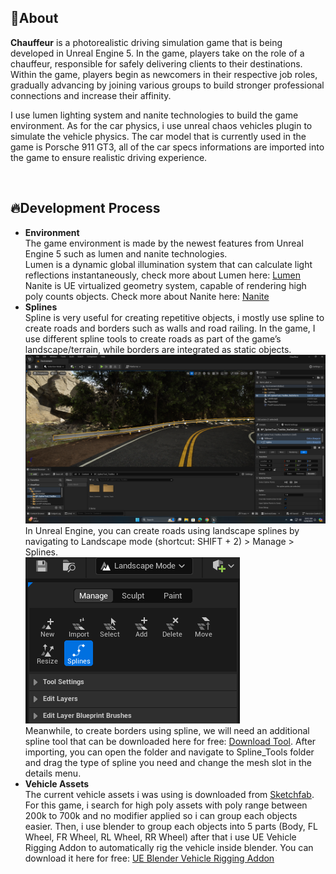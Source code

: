 ## 🔴About
**Chauffeur** is a photorealistic driving simulation game that is being developed in Unreal Engine 5. In the game, players take on the role of a chauffeur, responsible for safely delivering clients to their destinations. Within the game, players begin as newcomers in their respective job roles, gradually advancing by joining various groups to build stronger professional connections and increase their affinity.

I use lumen lighting system and nanite technologies to build the game environment. As for the car physics, i use unreal chaos vehicles plugin to simulate the vehicle physics. The car model that is currently used in the game is Porsche 911 GT3, all of the car specs informations are imported into the game to ensure realistic driving experience.

<br>

## 🔥Development Process
- **Environment** <br>The game environment is made by the newest features from Unreal Engine 5 such as lumen and nanite technologies.<br>Lumen is a dynamic global illumination system that can calculate light reflections instantaneously, check more about Lumen here: [Lumen](https://dev.epicgames.com/documentation/en-us/unreal-engine/lumen-global-illumination-and-reflections-in-unreal-engine) <br> Nanite is UE virtualized geometry system, capable of rendering high poly counts objects. Check more about Nanite here: [Nanite](https://dev.epicgames.com/documentation/en-us/unreal-engine/nanite-virtualized-geometry-in-unreal-engine)
- **Splines** <br> Spline is very useful for creating repetitive objects, i mostly use spline to create roads and borders such as walls and road railing. In the game, I use different spline tools to create roads as part of the game’s landscape/terrain, while borders are integrated as static objects. 
![image](https://github.com/Felixwijaya04/Felixwijaya04/blob/main/images/Screenshot%20(538).png)
In Unreal Engine, you can create roads using landscape splines by navigating to Landscape mode (shortcut: SHIFT + 2) > Manage > Splines.<br>
![image](https://github.com/Felixwijaya04/Felixwijaya04/blob/main/images/Screenshot%202024-10-08%20120809.png)
<br>Meanwhile, to create borders using spline, we will need an additional spline tool that can be downloaded here for free: [Download Tool](https://tiedtke.gumroad.com/l/splinetools). After importing, you can open the folder and navigate to Spline_Tools folder and drag the type of spline you need and change the mesh slot in the details menu.
- **Vehicle Assets** <br> The current vehicle assets i was using is downloaded from [Sketchfab](https://sketchfab.com/feed). For this game, i search for high poly assets with poly range between 200k to 700k and no modifier applied so i can group each objects easier. Then, i use blender to group each objects into 5 parts (Body, FL Wheel, FR Wheel, RL Wheel, RR Wheel) after that i use UE Vehicle Rigging Addon to automatically rig the vehicle inside blender. You can download it here for free: [UE Blender Vehicle Rigging Addon](https://continuebreak.gumroad.com/l/uYsaQ)


